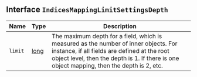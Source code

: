 ## Interface `IndicesMappingLimitSettingsDepth`

| Name | Type | Description |
| - | - | - |
| `limit` | [long](./long.md) | The maximum depth for a field, which is measured as the number of inner objects. For instance, if all fields are defined at the root object level, then the depth is 1. If there is one object mapping, then the depth is 2, etc. |
